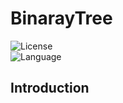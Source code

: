 # BinarayTree

![License](https://img.shields.io/badge/license-Apache2.0-yellow)  
![Language](https://img.shields.io/badge/language-c-brightgreen)
## Introduction


